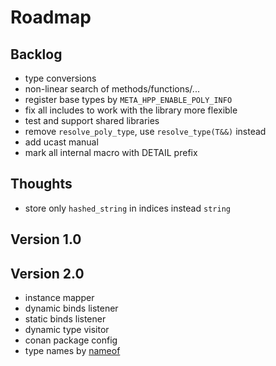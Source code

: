 # Roadmap

## Backlog

- type conversions
- non-linear search of methods/functions/...
- register base types by `META_HPP_ENABLE_POLY_INFO`
- fix all includes to work with the library more flexible
- test and support shared libraries
- remove `resolve_poly_type`, use `resolve_type(T&&)` instead
- add ucast manual
- mark all internal macro with DETAIL prefix

## Thoughts

- store only `hashed_string` in indices instead `string`

## Version 1.0

## Version 2.0

- instance mapper
- dynamic binds listener
- static binds listener
- dynamic type visitor
- conan package config
- type names by [nameof](https://github.com/Neargye/nameof)
